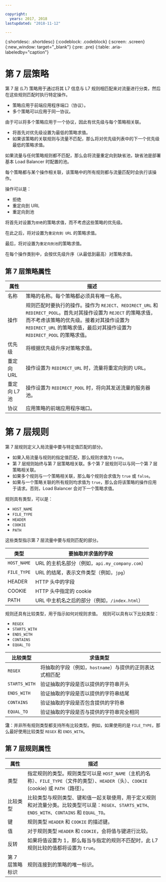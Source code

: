 ```yaml
---

copyright:
  years: 2017, 2018
lastupdated: "2018-11-12"

---
```


{:shortdesc: .shortdesc}
{:codeblock: .codeblock}
{:screen: .screen}
{:new_window: target="_blank"}
{:pre: .pre}
{:table: .aria-labeledby="caption"}

# 第 7 层策略

第 7 层 (L7) 策略用于通过将其 L7 信息与 L7 规则相匹配来对流量进行分类，然后在这些规则匹配时执行特定操作。 

* 策略应用于前端应用程序端口（协议）。 
* 多个策略可以应用于同一协议。

由于可以将多个策略应用于一个协议，因此有优先级与每个策略相关联。 

* 将首先对优先级设置为最低的策略求值。 
* 如果该策略的关联规则与流量不匹配，那么将对优先级列表中的下一个优先级最低的策略求值。 

如果流量与任何策略规则都不匹配，那么会将流量重定向到缺省池，缺省池是部署基本 Load Balancer 时配置的池。

每个策略都与某个操作相关联，该策略中的所有规则都与流量匹配时会执行该操作。

操作可以是：

- 拒绝 
- 重定向到 URL
- 重定向到池 

将首先对设置为`拒绝`的策略求值，而不考虑这些策略的优先级。

在此之后，将对设置为`重定向到 URL` 的策略求值。

最后，将对设置为`重定向到池`的策略求值。

在每个操作类别中，会按优先级升序（从最低到最高）对策略求值。

## 第 7 层策略属性

属性|描述 
------------- | -------------
名称 |策略的名称。每个策略都必须具有唯一名称。
操作|规则匹配时要执行的操作。操作为 `REJECT`、`REDIRECT_URL` 和 `REDIRECT_POOL`。首先对其操作设置为 `REJECT` 的策略求值，而不考虑该策略的优先级。接着对其操作设置为 `REDIRECT_URL` 的策略求值，最后对其操作设置为 `REDIRECT_POOL` 的策略求值。
优先级|将根据优先级升序对策略求值。
重定向 URL|操作设置为 `REDIRECT_URL` 时，流量将重定向到的 URL。
重定向 L7 池|操作设置为 `REDIRECT_POOL` 时，将向其发送流量的服务器池。
协议|应用策略的前端应用程序端口。

# 第 7 层规则
第 7 层规则定义入局流量中要与特定值匹配的部分。

* 如果入局流量与规则的指定值匹配，那么规则求值为 `true`。
* 第 7 层规则始终与第 7 层策略相关联。多个第 7 层规则可以与同一个第 7 层策略相关联。
* 如果多个规则与一个策略相关联，那么每个规则会求值为 `true` 或 `false`。 
* 如果与一个策略关联的所有规则均求值为 `true`，那么会将该策略的操作应用于请求。否则，Load Balancer 会对下一个策略求值。

规则具有类型，可以是： 

* `HOST_NAME`
* `FILE_TYPE`
* `HEADER`
* `COOKIE`
* `PATH`

这些类型指示第 7 层流量中要与规则匹配的部分。

类型|要抽取并求值的字段
----------| -----------------------
`HOST_NAME`|URL 的主机名部分（例如，`api.my_company.com`）
`FILE_TYPE`|URL 的结尾，表示文件类型（例如，`jpg`）
HEADER|HTTP 头中的字段
COOKIE|HTTP 头中指定的 cookie
PATH|URL 中主机名之后的部分（例如，`/index.html`）

规则还具有比较类型，用于指示如何对规则求值。 
规则可以具有以下比较类型： 

* `REGEX`
* `STARTS_WITH`
* `ENDS_WITH`
* `CONTAINS`
* `EQUAL_TO`

比较类型|求值类型
----------------|---------------------
`REGEX`|将抽取的字段（例如，`hostname`）与提供的正则表达式相匹配
`STARTS_WITH`|验证抽取的字段是否以提供的字符串开头
`ENDS_WITH`|验证抽取的字段是否以提供的字符串结尾
`CONTAINS`|验证抽取的字段是否包含提供的字符串
`EQUAL_TO`|验证抽取的字段是否与提供的字符串完全相同

**注**：并非所有规则类型都支持所有比较类型。例如，如果使用的是 `FILE_TYPE`，那么最好使用比较类型 `REGEX` 和 `ENDS_WITH`。

## 第 7 层规则属性

属性|描述 
------------- | -------------
类型|指定规则的类型。规则类型可以是 `HOST_NAME`（主机的名称）、`FILE_TYPE`（文件的类型）、`HEADER`（头）、`COOKIE` (cookie) 或 `PATH`（路径）。
比较类型|比较类型与规则类型、键和值一起关联使用，用于定义规则和对流量分类。比较类型可以是：`REGEX`、`STARTS_WITH`、`ENDS_WITH`、`CONTAINS` 和 `EQUAL_TO`。
键|规则类型 `HEADER` 和 `COOKIE` 的描述键。
值|对于规则类型 `HEADER` 和 `COOKIE`，会将值与键进行比较。
反转|如果将值设置为 1，那么每当与指定的规则不匹配时，此 L7 规则比较的值都将设置为 `true`。
第 7 层策略标识|规则连接到的策略的唯一标识。

